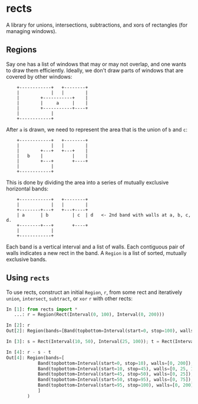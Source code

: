 # rects

A library for unions, intersections, subtractions, and xors of rectangles (for managing windows).

Regions
-------
Say one has a list of windows that may or may not overlap, and one wants to draw them efficiently.
Ideally, we don't draw parts of windows that are covered by other windows:

```
    +------------+   +--------+
    |            |   |        |
    |        +-----------+    |
    |        |     a     |    |
    |        +-----------+----+
    |            |
    +------------+
```

After `a` is drawn, we need to represent the area that is the union of `b` and `c`:
```
    +------------+   +--------+
    |            |   |        |
    |        +---+   +---+    |
    |   b    |           |    |
    |        +---+       +----+
    |            |
    +------------+
```

This is done by dividing the area into a series of mutually exclusive horizontal bands:
```
    +------------+   +--------+
    |            |   |        |
    +--------+---+   +---+----+
    | a      | b         | c  | d   <- 2nd band with walls at a, b, c, d.
    +--------+---+       +----+
    |            |
    +------------+
```

Each band is a vertical interval and a list of walls. Each contiguous pair of walls indicates a new rect in the band.
A `Region` is a list of sorted, mutually exclusive bands.

Using `rects`
------------
To use rects, construct an initial `Region`, `r`, from some rect and iteratively
`union`, `intersect`, `subtract`, or `xor` `r` with other rects:
```py
In [1]: from rects import *
   ...: r = Region(Rect(Interval(0, 100), Interval(0, 200)))

In [2]: r
Out[2]: Region(bands=[Band(topbottom=Interval(start=0, stop=100), walls=[0, 200])])

In [3]: s = Rect(Interval(10, 50), Interval(25, 100)); t = Rect(Interval(45, 95), Interval(75, 200))

In [4]: r - s - t
Out[4]: Region(bands=[
            Band(topbottom=Interval(start=0, stop=10), walls=[0, 200]),
            Band(topbottom=Interval(start=10, stop=45), walls=[0, 25, 100, 200]),
            Band(topbottom=Interval(start=45, stop=50), walls=[0, 25]),
            Band(topbottom=Interval(start=50, stop=95), walls=[0, 75]),
            Band(topbottom=Interval(start=95, stop=100), walls=[0, 200]),
            ]
        )
```